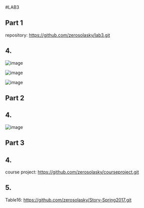 #LAB3

## **Part 1**
repository: https://github.com/zerosolasky/lab3.git

## 4.
![image](https://github.com/zerosolasky/lab3/blob/jupiter/gitk.png?raw=true)

![image](https://github.com/zerosolasky/lab3/blob/jupiter/gitk-all.png?raw=true)

![image](https://github.com/zerosolasky/lab3/blob/jupiter/git-log.png?raw=true)

## **Part 2**
## 4.
![image](https://github.com/zerosolasky/lab3/blob/jupiter/intro.png?raw=true)

## **Part 3**
## 4.
course project: https://github.com/zerosolasky/courseproject.git

## 5.
Table16: https://github.com/zerosolasky/Story-Spring2017.git
